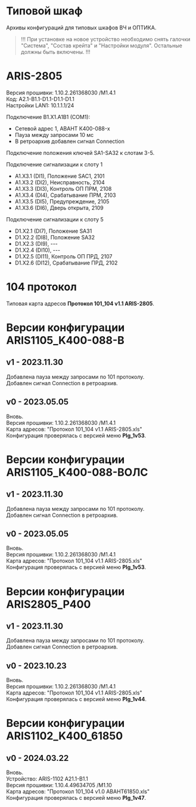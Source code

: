 Типовой шкаф
============

Архивы конфигураций для типовых шкафов ВЧ и ОПТИКА.

> !!! При установке на новое устройство необходимо снять галочки "Система", "Состав крейта" и "Настройки модуля". Остальные должны быть включены. !!!


# ARIS-2805

Версия прошивки: 1.10.2.261368030 /M1.4.1  
Код: A2.1-B1.1-D1.1-D1.1-D1.1  
Настройки LAN1: 10.1.1.1/24

Подключение B1.X1.A1B1 (COM1):
- Сетевой адрес 1, АВАНТ К400-088-x
- Пауза между запросами 10 мс
- В ретроархив добавлен сигнал Connection

Подключение положения ключей SA1-SA32 к слотам 3-5.

Подключение сигнализации к слоту 1
- A1.X3.1 (DI1), Положение SAC1,    2101
- A1.X3.2 (DI2), Неисправность,     2104
- A1.X3.3 (DI3), Контроль ОП ПРМ,   2108
- A1.X3.4 (DI4), Срабатывание ПРМ,  2103
- A1.X3.5 (DI5), Предупреждение,    2105
- A1.X3.6 (DI6), Дверь открыта,     2109

Подключение сигнализации к слоту 5
- D1.X2.1 (DI7),  Положение SA31
- D1.X2.2 (DI8),  Положение SA32
- D1.X2.3 (DI9),  ---
- D1.X2.4 (DI10), ---
- D1.X2.5 (DI11), Контроль ОП ПРД,  2107
- D1.X2.6 (DI12), Срабатывание ПРД, 2102


# 104 протокол

Типовая карта адресов **Протокол 101_104 v1.1 ARIS-2805**.  


# Версии конфигурации ARIS1105_K400-088-В

## v1 - 2023.11.30

Добавлена пауза между запросами по 101 протоколу.  
Добавлен сигнал Connection в ретроархив.

## v0 - 2023.05.05

Вновь.  
Версия прошивки: 1.10.2.261368030 /M1.4.1  
Карта адресов: "Протокол 101_104 v1.1 ARIS-2805.xls"  
Конфигурация проверялась с версией меню **PIg_1v53**.


# Версии конфигурации ARIS1105_K400-088-ВОЛС

## v1 - 2023.11.30

Добавлена пауза между запросами по 101 протоколу.  
Добавлен сигнал Connection в ретроархив.

## v0 - 2023.05.05

Вновь.  
Версия прошивки: 1.10.2.261368030 /M1.4.1  
Карта адресов: "Протокол 101_104 v1.1 ARIS-2805.xls"  
Конфигурация проверялась с версией меню **PIg_1v53**.


# Версии конфигурации ARIS2805_P400

## v1 - 2023.11.30

Добавлена пауза между запросами по 101 протоколу.  
Добавлен сигнал Connection в ретроархив.

## v0 - 2023.10.23

Вновь.  
Версия прошивки: 1.10.2.261368030 /M1.4.1  
Карта адресов: "Протокол 101_104 v1.1 ARIS-2805.xls"  
Конфигурация проверялась с версией меню **PIg_1v44**.

# Версии конфигурации ARIS1102_K400_61850

## v0 - 2024.03.22

Вновь.  
Устройство: ARIS-1102 A21.1-B1.1  
Версия прошивки: 1.10.4.49634705 /M1.10  
Карта адресов: "Протокол 101_104 v1.0 АВАНТ61850.xls"  
Конфигурация проверялась с версией меню **PIg_1v47**.


